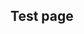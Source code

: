 ## Test page

<div
  class="tabs"
  name="test"
  enabled="true"
  height="600"
  show="2"
  tabs="[
    // { key: 'component', filepath: 'example/GeomorphEdit' },
    { key: 'component', filepath: 'example/NavDemo1' },
    // { key: 'component', filepath: 'example/LightsTest' },
    // { key: 'component', filepath: 'example/Css3dForeignObject#301' },
    // { key: 'component', filepath: 'example/SvgNavDemo1' },
    // { key: 'component', filepath: 'example/Pyramid3dDemo' },
    // { key: 'component', filepath: 'example/SvgStringPull' },
    // { key: 'component', filepath: 'example/TriangleDev#301' },
    { key: 'terminal', filepath: 'test', env: { WIRE_KEY: 'wire-demo-1', PROFILE: 'profile-1-a' } },
    // { key: 'terminal', filepath: 'other', env: { WIRE_KEY: 'wire-demo-1', PROFILE: 'profile-1' } },
    // { key: 'component', filepath: 'example/SvgDoorsDemo#101' },
    // { key: 'component', filepath: 'example/SvgNavGraph#301' },
    // { key: 'component', filepath: 'example/SvgPanZoomDemo' },
    // { key: 'component', filepath: 'example/SvgVisibilityDemo#301' },
  ]"
>
</div>
